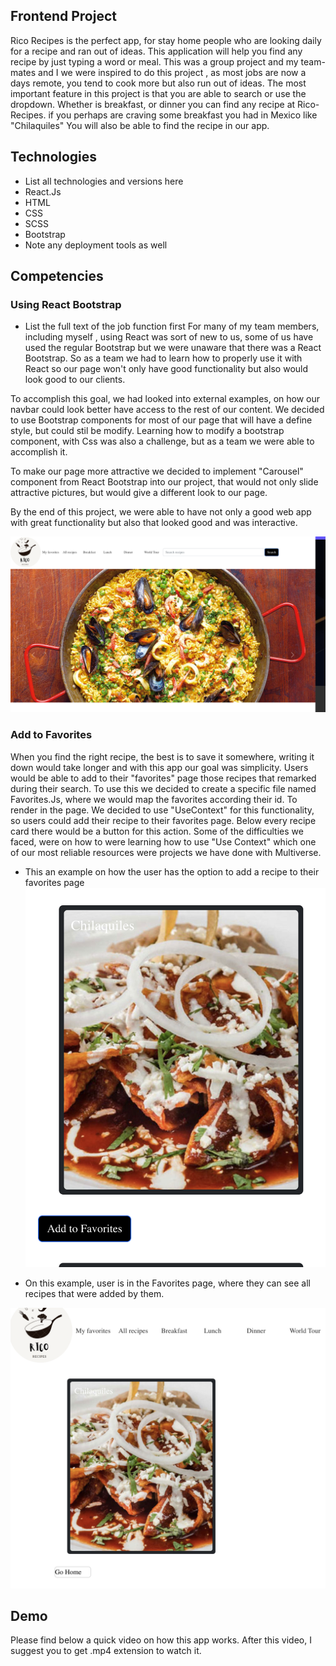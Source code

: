 ## Frontend Project

Rico Recipes is the perfect app, for stay home people who are looking daily for a recipe and ran out of ideas. This application will help you find any recipe by just typing a word or meal.
This was a group project and my team-mates and I we were inspired to do this project , as most jobs are now a days remote, you tend to cook more but also run out of ideas.
The most important feature in this project is that you are able to search or use the dropdown. Whether is breakfast, or dinner you can find any recipe at Rico-Recipes. if you perhaps are craving some breakfast you had in Mexico like "Chilaquiles" You will also be able to find the recipe in our app.

## Technologies
- List all technologies and versions here
- React.Js
- HTML
- CSS
- SCSS
- Bootstrap
- Note any deployment tools as well

## Competencies
### Using React Bootstrap
- List the full text of the job function first
For many of my team members, including myself , using React was sort of new to us, some of us have used the regular Bootstrap but we were unaware that there was a React Bootstrap. So as a team we had to learn how to properly use it with React so our page won't only have good functionality but also would look good to our clients.

To accomplish this goal, we had looked into external examples, on how our navbar could look better have access to the rest of our content.
We decided to use Bootstrap components for most of our page that will have a define style, but could stil be modify. Learning how to modify a bootstrap component, with Css was also a challenge, but as a team we were able to accomplish it.

To make our page more attractive we decided to implement "Carousel" component from React Bootstrap into our project, that would not only slide attractive pictures, but would give a different look to our page.

By the end of this project, we were able to have not only a good web app with great functionality but also that looked good and was interactive.

!["Bootstrap example"](../Images/bootstrap.png)
### Add to Favorites
When you find the right recipe, the best is to save it somewhere, writing it down would take longer and with this app our goal was simplicity.
Users would be able to add to their "favorites" page those recipes that remarked during their search.
To use this we decided to create a specific file named Favorites.Js, where we would map the favorites according their id. To render in the page.
We decided to use "UseContext" for this functionality, so users could add their recipe to their favorites page. Below every recipe card there would be a button for this action.
Some of the difficulties we faced, were on how to were learning how to use "Use Context" which one of our most reliable resources were projects we have done with Multiverse.
 - This an example on how the user has the option to add a recipe to their favorites page
 !["add Favorites 1"](../Images/addFavorites1.png)

 - On this example, user is in the Favorites page, where they can see all recipes that were added by them.

 !["add Favorites 2"](../Images/addFavorites2.png)

 ## Demo
Please find below a quick video on how this app works. After this video, I suggest you to get .mp4 extension to watch it.


